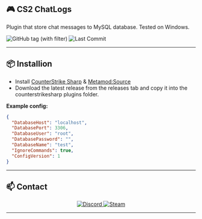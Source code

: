 ## 🎮 CS2 ChatLogs

Plugin that store chat messages to MySQL database.
Tested on Windows.

![GitHub tag (with filter)](https://img.shields.io/github/v/tag/asapverneri/CS2-ChatLogs?style=for-the-badge&label=Version)
![Last Commit](https://img.shields.io/github/last-commit/asapverneri/CS2-ChatLogs?style=for-the-badge)

---

## 📦 Installion

- Install [CounterStrike Sharp](https://github.com/roflmuffin/CounterStrikeSharp) & [Metamod:Source](https://www.sourcemm.net/downloads.php/?branch=master)
- Download the latest release from the releases tab and copy it into the counterstrikesharp plugins folder.

**Example config:**
```json
{
  "DatabaseHost": "localhost",
  "DatabasePort": 3306,
  "DatabaseUser": "root",
  "DatabasePassword": "",
  "DatabaseName": "test",
  "IgnoreCommands": true,
  "ConfigVersion": 1
}
```

---

## 📫 Contact

<div align="center">
  <a href="https://discordapp.com/users/367644530121637888">
    <img src="https://img.shields.io/badge/Discord-7289DA?style=for-the-badge&logo=discord&logoColor=white" alt="Discord" />
  </a>
  <a href="https://steamcommunity.com/id/vvernerii/">
    <img src="https://img.shields.io/badge/Steam-000000?style=for-the-badge&logo=steam&logoColor=white" alt="Steam" />
  </a>
</div>

---

